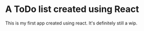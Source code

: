 # A ToDo list created using React

This is my first app created using react. It's definitely still a wip.